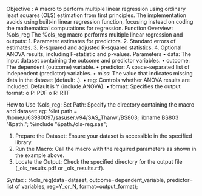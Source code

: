 Objective : A macro to perform multiple linear regression using ordinary least squares (OLS) estimation from first principles. The implementation avoids using built-in linear regression
            function, focusing instead on coding the mathematical computations for regression.
Function Overview: %ols_reg
       The %ols_reg macro performs multiple linear regression and outputs:
       1. Parameter estimates for predictors.
       2. Standard errors of estimates.
       3. R-squared and adjusted R-squared statistics.
       4. Optional ANOVA results, including F-statistic and p-values.
Parameters
    • data: The input dataset containing the outcome and predictor variables.
    • outcome: The dependent (outcome) variable.
    • predictor: A space-separated list of independent (predictor) variables.
    • miss: The value that indicates missing data in the dataset (default: .).
    • reg: Controls whether ANOVA results are included. Default is Y (include ANOVA).
    • format: Specifies the output format:
              o P: PDF
              o R: RTF
              
How to Use %ols_reg:
     Set Path: Specify the directory containing the macro and dataset:
                eg: %let path = /home/u63980097/sasuser.v94/SAS_Thanwi/BS803;
                libname BS803 "&path.";
                %include "&path./ols-reg.sas";
  1. Prepare the Dataset: Ensure your dataset is accessible in the specified library.
  2. Run the Macro: Call the macro with the required parameters as shown in the example above.
  3. Locate the Output: Check the specified directory for the output file (_ols_results.pdf or _ols_results.rtf).

Syntax : %ols_reg(data=dataset, outcome=dependent_variable, predictor= list of variables, reg=Y_or_N, format=output_format);
